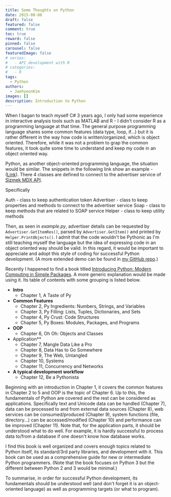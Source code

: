 ```yaml
---
title: Some Thoughts on Python
date: 2015-08-08
draft: false
featured: false
comment: true
toc: true
reward: false
pinned: false
carousel: false
featuredImage: false
# series:
#   - API development with R
# categories:
#   - R
tags: 
  - Python
authors:
  - JaehyeonKim
images: []
description: Introduction to Python
---
```


When I bagan to teach myself C# 3 years ago, I only had some experience in interactive analysis tools such as MATLAB and R - I didn't consider R as a programming language at that time. The general purpose programming language shares some common features (data type, loop, if...) but it is rather different in the way how code is written/organized, which is object oriented. Therefore, while it was not a problem to grap the common features, it took quite some time to understand and keep my code in an object oriented way. 

Python, as another object-oriented programming language, the situation would be similar. The snippets in the following link show an example - ([Link](https://bitbucket.org/snippets/jaehyeon-kim/GApK6)). There 4 classes are defined to connect to the advertiser service of [Sizmek MDX API](http://platform.mediamind.com/Eyeblaster.MediaMind.API.Doc/?v=3). 

Specifically

Auth - class to keep authentication token
Advertiser - class to keep properties and methods to connect to the advertiser service
Soap - class to keep methods that are related to SOAP service
Helper - class to keep utility methods

Then, as seen in *example.py*, advertiser details can be requested by `Advertiser.GetItemRes()`, parsed by `Advertiser.GetItem()` and printed by `Helper.PrintObjects()`. I admit that the code wouldn't be Pythonic as I'm still teaching myself the language but the idea of expressing code in an object oriented way should be valid. In this regard, it would be important to appreciate and adopt this style of coding for successful Python development. (A more extended demo can be found in [my GitHub repo](https://github.com/jaehyeon-kim/sizmek_demo).)

Recently I happened to find a book titled [Introducing Python: Modern Computing in Simple Packages]( http://shop.oreilly.com/product/0636920028659.do). A more generic explanation would be made using it. Its table of contents with some grouping is listed below.

- **Intro**
    + Chapter 1, A Taste of Py
- **Common Features**
    + Chapter 2, Py Ingredients: Numbers, Strings, and Variables
    + Chapter 3, Py Filling: Lists, Tuples, Dictionaries, and Sets
    + Chapter 4, Py Crust: Code Structures
    + Chapter 5, Py Boxes: Modules, Packages, and Programs
- **OOP**
    + Chapter 6, Oh Oh: Objects and Classes
- Application**
    + Chapter 7, Mangle Data Like a Pro
    + Chapter 8, Data Has to Go Somewhere
    + Chapter 9, The Web, Untangled
    + Chapter 10, Systems
    + Chapter 11, Concurrency and Networks
- **A typical development workflow**
    + Chapter 12, Be a Pythonista

Beginning with an introduction in Chapter 1, it covers the common features in Chapter 2 to 5 and OOP is the topic of Chapter 6. Up to this, the fundamentals of Python are covered and the rest can be considered as applications. Specifically text and Unicode data can be handled (Chapter 7), data can be processed to and from external data sources (Chapter 8), web services can be consumed/produced (Chapter 9), system functions (file, directory...) can be accessed/modified (Chapter 10) and performance can be improved (Chapter 11).  Note that, for the application parts, it should be understood what to do well. For example, it is hardly successful to process data to/from a database if one doesn't know how database works.

I find this book is well organized and covers enough topics related to Python itself, its standard/3rd party libraries, and development with it. This book can be used as a comprehensive guide for new or intermediate Python programmers. (Note that the book focuses on Python 3 but the different between Python 2 and 3 would be minimal.)

To summarise, in order for successful Python development, its fundamentals should be understood well (and don't forget it is an object-oriented language) as well as programming targets (or what to program).
